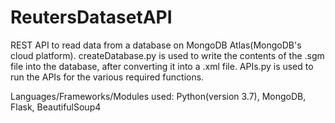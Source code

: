 # ReutersDatasetAPI

REST API to read data from a database on MongoDB Atlas(MongoDB's cloud platform). createDatabase.py is used to write the contents of the .sgm file into the database, after converting it into a .xml file. APIs.py is used to run the APIs for the various required functions. 

Languages/Frameworks/Modules used: Python(version 3.7), MongoDB, Flask, BeautifulSoup4 
